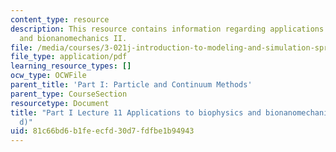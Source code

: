 ```yaml
---
content_type: resource
description: This resource contains information regarding applications to biophysics
  and bionanomechanics II.
file: /media/courses/3-021j-introduction-to-modeling-and-simulation-spring-2012/81c66bd6b1feecfd30d7fdfbe1b94943_MIT3_021JS12_P1_L11.pdf
file_type: application/pdf
learning_resource_types: []
ocw_type: OCWFile
parent_title: 'Part I: Particle and Continuum Methods'
parent_type: CourseSection
resourcetype: Document
title: "Part I Lecture 11 Applications to biophysics and bionanomechanics (cont\u2019\
  d)"
uid: 81c66bd6-b1fe-ecfd-30d7-fdfbe1b94943
---
```


